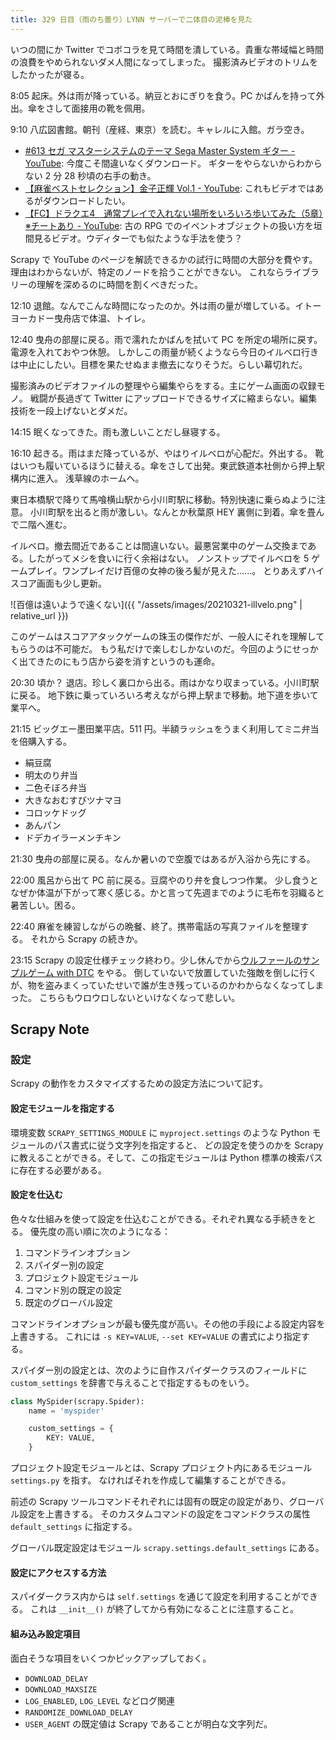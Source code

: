 ```yaml
---
title: 329 日目（雨のち曇り）LYNN サーバーで二体目の泥棒を見た
---
```


いつの間にか Twitter でコボコラを見て時間を潰している。貴重な帯域幅と時間の浪費をやめられないダメ人間になってしまった。
撮影済みビデオのトリムをしたかったが寝る。

8:05 起床。外は雨が降っている。納豆とおにぎりを食う。PC かばんを持って外出。傘をさして面接用の靴を佩用。

9:10 八広図書館。朝刊（産経、東京）を読む。キャレルに入館。ガラ空き。

* [&num;613 セガ マスターシステムのテーマ Sega Master System ギター - YouTube](https://www.youtube.com/watch?v=LofJeUg94Rw): 今度こそ間違いなくダウンロード。
  ギターをやらないからわからない 2 分 28 秒頃の右手の動き。
* [【麻雀ベストセレクション】金子正輝 Vol.1 - YouTube](https://www.youtube.com/watch?v=T_z5vX6ZjX0): これもビデオではあるがダウンロードしたい。
* [【FC】ドラクエ4　通常プレイで入れない場所をいろいろ歩いてみた（5章）※チートあり - YouTube](https://www.youtube.com/watch?v=N9Ejusyckiw):
  古の RPG でのイベントオブジェクトの扱い方を垣間見るビデオ。ウディターでも似たような手法を使う？

Scrapy で YouTube のページを解読できるかの試行に時間の大部分を費やす。理由はわからないが、特定のノードを拾うことができない。
これならライブラリーの理解を深めるのに時間を割くべきだった。

12:10 退館。なんでこんな時間になったのか。外は雨の量が増している。イトーヨーカドー曳舟店で体温、トイレ。

12:40 曳舟の部屋に戻る。雨で濡れたかばんを拭いて PC を所定の場所に戻す。電源を入れておやつ休憩。
しかしこの雨量が続くようなら今日のイルベロ行きは中止にしたい。目標を果たせぬまま撤去になりそうだ。らしい幕切れだ。

撮影済みのビデオファイルの整理やら編集やらをする。主にゲーム画面の収録モノ。
戦闘が長過ぎて Twitter にアップロードできるサイズに縮まらない。編集技術を一段上げないとダメだ。

14:15 眠くなってきた。雨も激しいことだし昼寝する。

16:10 起きる。雨はまだ降っているが、やはりイルベロが心配だ。外出する。
靴はいつも履いているほうに替える。傘をさして出発。東武鉄道本社側から押上駅構内に進入。
浅草線のホームへ。

東日本橋駅で降りて馬喰横山駅から小川町駅に移動。特別快速に乗らぬように注意。
小川町駅を出ると雨が激しい。なんとか秋葉原 HEY 裏側に到着。傘を畳んで二階へ進む。

イルベロ。撤去間近であることは間違いない。最悪営業中のゲーム交換まである。したがってメシを食いに行く余裕はない。
ノンストップでイルベロを 5 ゲームプレイ。ワンプレイだけ百億の女神の後ろ髪が見えた……。
とりあえずハイスコア画面も少し更新。

![百億は遠いようで遠くない]({{ "/assets/images/20210321-illvelo.png" | relative_url }})

このゲームはスコアアタックゲームの珠玉の傑作だが、一般人にそれを理解してもらうのは不可能だ。
もう私だけで楽しむしかないのだ。今回のようにせっかく出てきたのにもう店から姿を消すというのも運命。

20:30 頃か？ 退店。珍しく裏口から出る。雨はかなり収まっている。小川町駅に戻る。
地下鉄に乗っていろいろ考えながら押上駅まで移動。地下道を歩いて業平へ。

21:15 ビッグエー墨田業平店。511 円。半額ラッシュをうまく利用してミニ弁当を倍購入する。

* 絹豆腐
* 明太のり弁当
* 二色そぼろ弁当
* 大きなおむすびツナマヨ
* コロッケドッグ
* あんパン
* ドデカイラーメンチキン

21:30 曳舟の部屋に戻る。なんか暑いので空腹ではあるが入浴から先にする。

22:00 風呂から出て PC 前に戻る。豆腐やのり弁を食しつつ作業。
少し食うとなぜか体温が下がって寒く感じる。かと言って先週までのように毛布を羽織ると暑苦しい。困る。

22:40 麻雀を練習しながらの晩餐、終了。携帯電話の写真ファイルを整理する。
それから Scrapy の続きか。

23:15 Scrapy の設定仕様チェック終わり。少し休んでから[ウルファールのサンプルゲーム with DTC][bshf21b] をやる。
倒していないで放置していた強敵を倒しに行くが、物を盗みまくっていたせいで誰が生き残っているのかわからなくなってしまった。
こちらもウロウロしないといけなくなって悲しい。

## Scrapy Note

### 設定

Scrapy の動作をカスタマイズするための設定方法について記す。

#### 設定モジュールを指定する

環境変数 `SCRAPY_SETTINGS_MODULE` に `myproject.settings` のような Python モジュールのパス書式に従う文字列を指定すると、
どの設定を使うのかを Scrapy に教えることができる。そして、この指定モジュールは Python 標準の検索パスに存在する必要がある。

#### 設定を仕込む

色々な仕組みを使って設定を仕込むことができる。それぞれ異なる手続きをとる。
優先度の高い順に次のようになる：

1. コマンドラインオプション
2. スパイダー別の設定
3. プロジェクト設定モジュール
4. コマンド別の既定の設定
5. 既定のグローバル設定

コマンドラインオプションが最も優先度が高い。その他の手段による設定内容を上書きする。
これには `-s KEY=VALUE`, `--set KEY=VALUE` の書式により指定する。

スパイダー別の設定とは、次のように自作スパイダークラスのフィールドに
`custom_settings` を辞書で与えることで指定するものをいう。

```python
class MySpider(scrapy.Spider):
    name = 'myspider'

    custom_settings = {
        KEY: VALUE,
    }
```

プロジェクト設定モジュールとは、Scrapy プロジェクト内にあるモジュール `settings.py` を指す。
なければそれを作成して編集することができる。

前述の Scrapy ツールコマンドそれぞれには固有の既定の設定があり、グローバル設定を上書きする。
そのカスタムコマンドの設定をコマンドクラスの属性 `default_settings` に指定する。

グローバル既定設定はモジュール `scrapy.settings.default_settings` にある。

#### 設定にアクセスする方法

スパイダークラス内からは `self.settings` を通じて設定を利用することができる。
これは `__init__()` が終了してから有効になることに注意すること。

#### 組み込み設定項目

面白そうな項目をいくつかピックアップしておく。

* `DOWNLOAD_DELAY`
* `DOWNLOAD_MAXSIZE`
* `LOG_ENABLED`, `LOG_LEVEL` などログ関連
* `RANDOMIZE_DOWNLOAD_DELAY`
* `USER_AGENT` の既定値は Scrapy であることが明白な文字列だ。

[bshf21b]: https://wodifes.net/game/show/446
